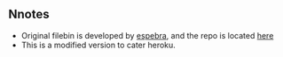 ## Nnotes

* Original filebin is developed by [espebra](https://github.com/espebra), and the repo is located [here](https://github.com/espebra/filebin)
* This is a modified version to cater heroku.
